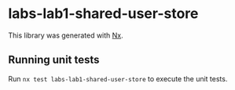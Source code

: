 # labs-lab1-shared-user-store

This library was generated with [Nx](https://nx.dev).

## Running unit tests

Run `nx test labs-lab1-shared-user-store` to execute the unit tests.
